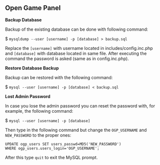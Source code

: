 Open Game Panel
-------------------------------------

**Backup Database**

Backup of the existing database can be done with following command:

$ `mysqldump --user [username] -p [database] > backup.sql`

Replace the `[username]` with username located in includes/config.inc.php and 
`[database]` with database located in same file. After executing the command
the password is asked (same as in config.inc.php).


**Restore Database Backup**

Backup can be restored with the following command:

$ `mysql --user [username] -p [database] < backup.sql`


**Lost Admin Password**

In case you lose the admin password you can reset the password with, for
example, the following command:

$ `mysql --user [username] -p [database]`

Then type in the following command but change the `OGP_USERNAME` and `NEW_PASSWORD`
to the proper ones:
```
UPDATE ogp_users SET users_passwd=MD5('NEW_PASSWORD') 
WHERE ogp_users.users_login='OGP_USERNAME';
```
After this type `quit` to exit the MySQL prompt.
